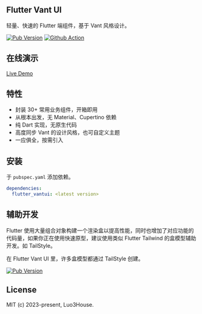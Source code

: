 ## Flutter Vant UI

轻量、快速的 Flutter 端组件，基于 Vant 风格设计。

[![Pub Version](https://img.shields.io/pub/v/flutter_vantui)](https://pub.dev/packages/flutter_vantui)
[![Github Action](https://github.com/luo3house/flutter_vant/actions/workflows/deploy-demo.yaml/badge.svg)](https://luo3house.github.io/flutter_vant/)

## 在线演示

[Live Demo](https://luo3house.github.io/flutter_vant/)

## 特性

- 封装 30+ 常用业务组件，开箱即用
- 从根本出发，无 Material、Cupertino 依赖
- 纯 Dart 实现，无原生代码
- 高度同步 Vant 的设计风格，也可自定义主题
- 一应俱全，按需引入

## 安装

于 `pubspec.yaml` 添加依赖。

```yaml
dependencies: 
  flutter_vantui: <latest version>
```

## 辅助开发

Flutter 使用大量组合对象构建一个渲染盒以提高性能，同时也增加了对应功能的代码量，如果你正在使用快速原型，建议使用类似 Flutter Tailwind 的盒模型辅助开发。如 TailStyle。

在 Flutter Vant UI 里，许多盒模型都通过 TailStyle 创建。

[![Pub Version](https://img.shields.io/pub/v/tailstyle)](https://pub.dev/packages/tailstyle)

## License

MIT (c) 2023-present, Luo3House.
